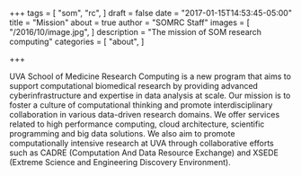 +++
tags = [
  "som",
  "rc",
]
draft = false
date = "2017-01-15T14:53:45-05:00"
title = "Mission"
about = true
author = "SOMRC Staff"
images = [
  "/2016/10/image.jpg",
]
description = "The mission of SOM research computing"
categories = [
  "about",
]

+++

UVA School of Medicine Research Computing is a new program that aims to support computational biomedical research by providing advanced cyberinfrastructure and expertise in data analysis at scale. Our mission is to foster a culture of computational thinking and promote interdisciplinary collaboration in various data-driven research domains. We offer services related to high performance computing, cloud architecture, scientific programming and big data solutions. We also aim to promote computationally intensive research at UVA through collaborative efforts such as CADRE (Computation And Data Resource Exchange) and XSEDE (Extreme Science and Engineering Discovery Environment).
